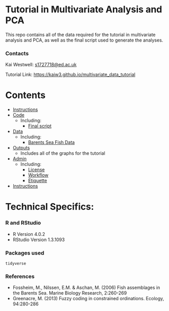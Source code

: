 # Tutorial in Multivariate Analysis and PCA

This repo contains all of the data required for the tutorial in multivariate analysis and PCA, as well as the final script used to generate the analyses.

### Contacts
Kai Westwell: s1727718@ed.ac.uk

Tutorial Link: https://kaiw3.github.io/multivariate_data_tutorial

# Contents
- [Instructions](instructions/)
- [Code](code/)
  - Including: 
    - [Final script](tutorial_code.R)
- [Data](data/)
  - Including:
    - [Barents Sea Fish Data](barents_data)
- [Outputs](outputs/) 
  - Includes all of the graphs for the tutorial 
- [Admin](admin/) 
  - Including: 
    - [License](admin/LICENSE)
    - [Workflow](admin/Workflow.md)
    - [Etiquette](admin/etiquette.md)
- [Instructions](instructions/)
  
# Technical Specifics: 

### R and RStudio

- R Version 4.0.2
- RStudio Version 1.3.1093

### Packages used 
`tidyverse`

### References
- Fossheim, M., Nilssen, E.M. & Aschan, M. (2006) Fish assemblages in the Barents Sea. Marine Biology Research, 2:260-269
- Greenacre, M. (2013) Fuzzy coding in constrained ordinations. Ecology, 94:280-286
